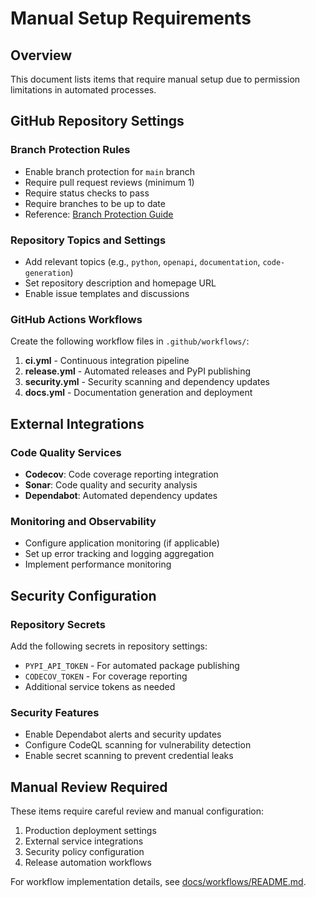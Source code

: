 # Manual Setup Requirements

## Overview

This document lists items that require manual setup due to permission limitations in automated processes.

## GitHub Repository Settings

### Branch Protection Rules
- Enable branch protection for `main` branch
- Require pull request reviews (minimum 1)
- Require status checks to pass
- Require branches to be up to date
- Reference: [Branch Protection Guide](https://docs.github.com/en/repositories/configuring-branches-and-merges-in-your-repository/managing-protected-branches)

### Repository Topics and Settings
- Add relevant topics (e.g., `python`, `openapi`, `documentation`, `code-generation`)
- Set repository description and homepage URL
- Enable issue templates and discussions

### GitHub Actions Workflows
Create the following workflow files in `.github/workflows/`:

1. **ci.yml** - Continuous integration pipeline
2. **release.yml** - Automated releases and PyPI publishing  
3. **security.yml** - Security scanning and dependency updates
4. **docs.yml** - Documentation generation and deployment

## External Integrations

### Code Quality Services
- **Codecov**: Code coverage reporting integration
- **Sonar**: Code quality and security analysis
- **Dependabot**: Automated dependency updates

### Monitoring and Observability
- Configure application monitoring (if applicable)
- Set up error tracking and logging aggregation
- Implement performance monitoring

## Security Configuration

### Repository Secrets
Add the following secrets in repository settings:
- `PYPI_API_TOKEN` - For automated package publishing
- `CODECOV_TOKEN` - For coverage reporting
- Additional service tokens as needed

### Security Features
- Enable Dependabot alerts and security updates
- Configure CodeQL scanning for vulnerability detection
- Enable secret scanning to prevent credential leaks

## Manual Review Required

These items require careful review and manual configuration:
1. Production deployment settings
2. External service integrations
3. Security policy configuration
4. Release automation workflows

For workflow implementation details, see [docs/workflows/README.md](workflows/README.md).